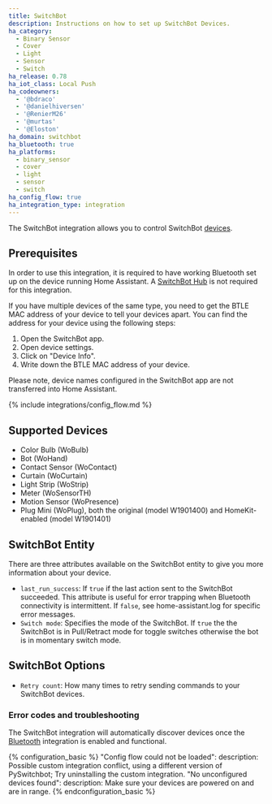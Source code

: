 ```yaml
---
title: SwitchBot
description: Instructions on how to set up SwitchBot Devices.
ha_category:
  - Binary Sensor
  - Cover
  - Light
  - Sensor
  - Switch
ha_release: 0.78
ha_iot_class: Local Push
ha_codeowners:
  - '@bdraco'
  - '@danielhiversen'
  - '@RenierM26'
  - '@murtas'
  - '@Eloston'
ha_domain: switchbot
ha_bluetooth: true
ha_platforms:
  - binary_sensor
  - cover
  - light
  - sensor
  - switch
ha_config_flow: true
ha_integration_type: integration
---
```


The SwitchBot integration allows you to control SwitchBot [devices](https://www.switch-bot.com/).

## Prerequisites

In order to use this integration, it is required to have working Bluetooth set up on the device running Home Assistant. A [SwitchBot Hub](https://www.switch-bot.com/search?type=product&q=hub) is not required for this integration.

If you have multiple devices of the same type, you need to get the BTLE MAC address of your device to tell your devices apart. You can find the address for your device using the following steps:

1. Open the SwitchBot app.
2. Open device settings.
3. Click on "Device Info".
4. Write down the BTLE MAC address of your device.

Please note, device names configured in the SwitchBot app are not transferred into Home Assistant.

{% include integrations/config_flow.md %}

## Supported Devices

- Color Bulb (WoBulb)
- Bot (WoHand)
- Contact Sensor (WoContact)
- Curtain (WoCurtain)
- Light Strip (WoStrip)
- Meter (WoSensorTH)
- Motion Sensor (WoPresence)
- Plug Mini (WoPlug), both the original (model W1901400) and HomeKit-enabled (model W1901401)

## SwitchBot Entity

There are three attributes available on the SwitchBot entity to give you more information about your device.

- `last_run_success`: If `true` if the last action sent to the SwitchBot succeeded. This attribute is useful for error trapping when Bluetooth connectivity is intermittent. If `false`, see home-assistant.log for specific error messages.
- `Switch mode`: Specifies the mode of the SwitchBot. If `true` the the SwitchBot is in Pull/Retract mode for toggle switches otherwise the bot is in momentary switch mode.

## SwitchBot Options

- `Retry count`: How many times to retry sending commands to your SwitchBot devices.

### Error codes and troubleshooting

The SwitchBot integration will automatically discover devices once the [Bluetooth](/integrations/bluetooth) integration is enabled and functional.

{% configuration_basic %}
"Config flow could not be loaded":
  description: Possible custom integration conflict, using a different version of PySwitchbot; Try uninstalling the custom integration.
"No unconfigured devices found":
  description: Make sure your devices are powered on and are in range.
{% endconfiguration_basic %}
